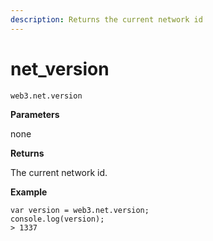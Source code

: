 ```yaml
---
description: Returns the current network id
---
```


# net\_version

```text
web3.net.version
```

**Parameters**

none

**Returns**

The current network id.

**Example**

```text
var version = web3.net.version;
console.log(version);
> 1337
```



